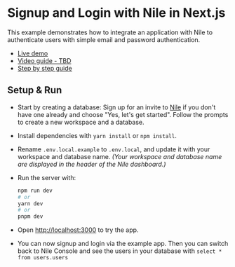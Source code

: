 # Signup and Login with Nile in Next.js

This example demonstrates how to integrate an application with Nile to authenticate users with simple email and password authentication.

- [Live demo](https://email-authn.vercel.app)
- [Video guide - TBD](TBD)
- [Step by step guide](https://www.thenile.dev/docs/user-authentication/email-login/nextjs)

## Setup & Run

- Start by creating a database: Sign up for an invite to [Nile](https://thenile.dev) if you don't have one already and choose "Yes, let's get started". Follow the prompts to create a new workspace and a database.

- Install dependencies with `yarn install` or `npm install`. 

- Rename `.env.local.example` to `.env.local`, and update it with your workspace and database name. _(Your workspace and database name are displayed in the header of the Nile dashboard.)_

- Run the server with:

    ```bash
    npm run dev
    # or
    yarn dev
    # or
    pnpm dev
    ```

- Open [http://localhost:3000](http://localhost:3000) to try the app.

- You can now signup and login via the example app. Then you can switch back to Nile Console and see the users in your database with `select * from users.users`